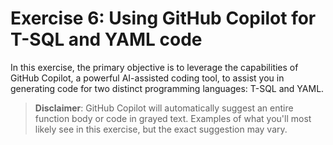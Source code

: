 # Exercise 6: Using GitHub Copilot for T-SQL and YAML code

In this exercise, the primary objective is to leverage the capabilities of GitHub Copilot, a powerful AI-assisted coding tool, to assist you in generating code for two distinct programming languages: T-SQL and YAML.

>**Disclaimer**: GitHub Copilot will automatically suggest an entire function body or code in grayed text. Examples of what you'll most likely see in this exercise, but the exact suggestion may vary.
